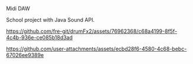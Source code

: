 Midi DAW

School project with Java Sound API. 


https://github.com/fre-git/drumFx2/assets/76962368/c68a4199-8f5f-4c4b-936e-ce085b18d3ad



https://github.com/user-attachments/assets/ecbd28f6-4580-4c68-bebc-67026ee9389e

